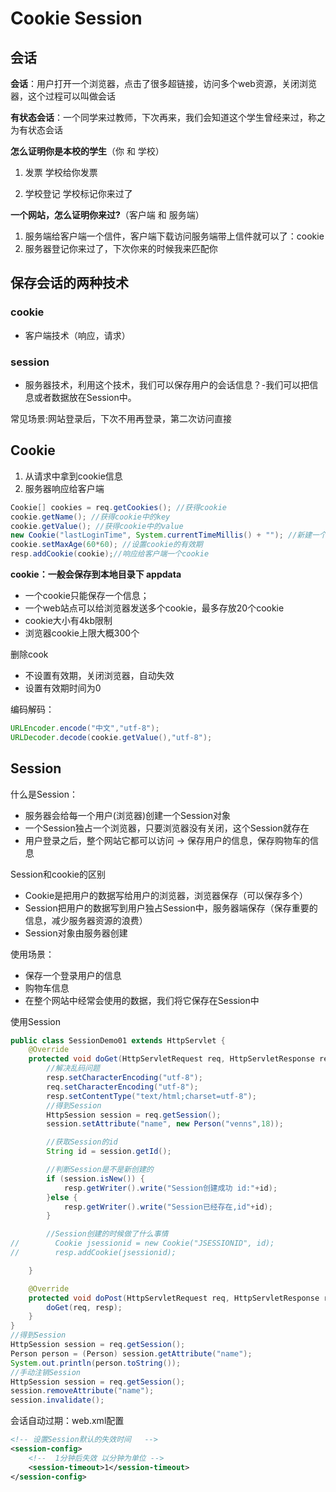 # Cookie Session

## 会话

**会话**：用户打开一个浏览器，点击了很多超链接，访问多个web资源，关闭浏览器，这个过程可以叫做会话

**有状态会话**：一个同学来过教师，下次再来，我们会知道这个学生曾经来过，称之为有状态会话

**怎么证明你是本校的学生**（你 和 学校）

1. 发票           学校给你发票

2. 学校登记   学校标记你来过了

**一个网站，怎么证明你来过?**（客户端 和 服务端）

1. 服务端给客户端一个信件，客户端下载访问服务端带上信件就可以了：cookie
2. 服务器登记你来过了，下次你来的时候我来匹配你

## 保存会话的两种技术

### cookie

- 客户端技术（响应，请求）

### session

- 服务器技术，利用这个技术，我们可以保存用户的会话信息？-我们可以把信息或者数据放在Session中。

常见场景:网站登录后，下次不用再登录，第二次访问直接

## Cookie

1. 从请求中拿到cookie信息
2. 服务器响应给客户端

```java
Cookie[] cookies = req.getCookies(); //获得cookie
cookie.getName(); //获得cookie中的key
cookie.getValue(); //获得cookie中的value
new Cookie("lastLoginTime", System.currentTimeMillis() + ""); //新建一个cookie
cookie.setMaxAge(60*60); //设置cookie的有效期
resp.addCookie(cookie);//响应给客户端一个cookie
```

**cookie：一般会保存到本地目录下 appdata**

- 一个cookie只能保存一个信息；
- 一个web站点可以给浏览器发送多个cookie，最多存放20个cookie
- cookie大小有4kb限制
- 浏览器cookie上限大概300个

删除cook

- 不设置有效期，关闭浏览器，自动失效
- 设置有效期时间为0

编码解码：

```java
URLEncoder.encode("中文","utf-8");
URLDecoder.decode(cookie.getValue(),"utf-8");
```

## Session

什么是Session：

- 服务器会给每一个用户(浏览器)创建一个Session对象
- 一个Session独占一个浏览器，只要浏览器没有关闭，这个Session就存在
- 用户登录之后，整个网站它都可以访问 -> 保存用户的信息，保存购物车的信息

Session和cookie的区别

- Cookie是把用户的数据写给用户的浏览器，浏览器保存（可以保存多个）
- Session把用户的数据写到用户独占Session中，服务器端保存（保存重要的信息，减少服务器资源的浪费）
- Session对象由服务器创建

使用场景：

- 保存一个登录用户的信息
- 购物车信息
- 在整个网站中经常会使用的数据，我们将它保存在Session中

使用Session

```java
public class SessionDemo01 extends HttpServlet {
    @Override
    protected void doGet(HttpServletRequest req, HttpServletResponse resp) throws ServletException, IOException {
        //解决乱码问题
        resp.setCharacterEncoding("utf-8");
        req.setCharacterEncoding("utf-8");
        resp.setContentType("text/html;charset=utf-8");
        //得到Session
        HttpSession session = req.getSession();
        session.setAttribute("name", new Person("venns",18));

        //获取Session的id
        String id = session.getId();

        //判断Session是不是新创建的
        if (session.isNew()) {
            resp.getWriter().write("Session创建成功 id:"+id);
        }else {
            resp.getWriter().write("Session已经存在,id"+id);
        }

        //Session创建的时候做了什么事情
//        Cookie jsessionid = new Cookie("JSESSIONID", id);
//        resp.addCookie(jsessionid);

    }

    @Override
    protected void doPost(HttpServletRequest req, HttpServletResponse resp) throws ServletException, IOException {
        doGet(req, resp);
    }
}
//得到Session
HttpSession session = req.getSession();
Person person = (Person) session.getAttribute("name");
System.out.println(person.toString());
//手动注销Session
HttpSession session = req.getSession();
session.removeAttribute("name");
session.invalidate();
```

会话自动过期：web.xml配置

```xml
<!-- 设置Session默认的失效时间   -->
<session-config>
    <!--  1分钟后失效 以分钟为单位 -->
    <session-timeout>1</session-timeout>
</session-config>
```

